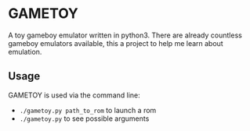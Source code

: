 # GAMETOY

A toy gameboy emulator written in python3.
There are already countless gameboy emulators available, this a project to help me learn about emulation.

## Usage

GAMETOY is used via the command line:

*   `./gametoy.py path_to_rom` to launch a rom
*   `./gametoy.py` to see possible arguments
